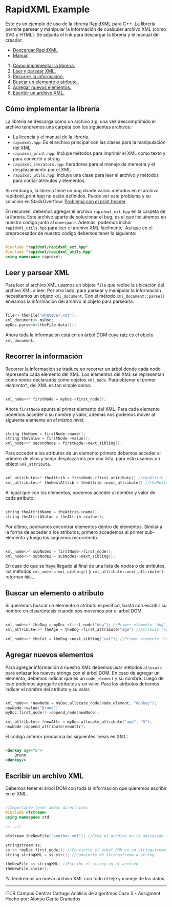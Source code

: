 # RapidXML Example 
Este es un ejemplo de uso de la librería RapidXML para C++. La librería permite parsear y manipular la información de cualquier archivo XML (como SVG y HTML). Se adjunta el link para descargar la librería y el manual del creador. 

- [Descargar RapidXML](https://sourceforge.net/projects/rapidxml/files/latest/download) 
- [Manual](http://rapidxml.sourceforge.net/manual.html)  


1. [ Cómo implementar la librería. ](#implementarLibreria)
2. [ Leer y parsear XML. ](#leerParsearXML)
3. [ Recorrer la información. ](#recorrerInfo)
4. [ Buscar un elemento o atributo . ](#buscarElemento)
5. [ Agregar nuevos elementos. ](#agregarElementos)
6. [ Escribir un archivo XML. ](#escribirXMl)

<a name="implementarLibreria"></a> 

## Cómo implementar la librería

La librería se descarga como un archivo zip, una vez descomprimido el archivo tendremos una carpeta con los siguientes archivos: 

- La licencia y el manual de la librería. 
- `rapidxml.hpp`: Es el archivo principal con las clases para la manipulación del XML. 
- `rapidxml_print.hpp`: Incluye métodos para imprimir el XML como texto y para convertir a string. 
- `rapidxml_iterators.hpp`: Iteradores para el manejo de memoria y el desplazamiento por el XML. 
- `rapidxml_utils.hpp`: Incluye una clase para leer el archivo y métodos para contar atributos y elementos. 

Sin embargo, la librería tiene un bug donde varios métodos en el archivo rapidxml\_print.hpp no están definidos. Puede ver este problema y su solución en StackOverflow: [Problema con el print header](https://stackoverflow.com/questions/14113923/rapidxml-print-header-has-undefined-methods). 

En resumen, debemos agregar el archivo `rapidxml_ext.hpp` en la carpeta de la librería. Este archivo aparte de solucionar el bug, es el que incluiremos en nuestro código junto al `namespace`. Además, podemos incluir `rapidxml_utils.hpp` para leer el archivo XML fácilmente. Así que en el preprocesador de nuestro código debemos tener lo siguiente: 
```c++

#include "rapidxml/rapidxml_ext.hpp"
#include "rapidxml/rapidxml_utils.hpp"
using namespace rapidxml;

``` 
<a name="leerParsearXML"></a> 

## Leer y parsear XML 
Para leer el archivo XML usamos un objeto `file` que recibe la ubicación del archivo XML a leer. Por otro lado, para parsear y manipular la información necesitamos un objeto `xml_document`. Con el método `xml_document::parse()` enviamos la información del archivo al objeto para parsearla.
```c++

file<> theFile("whatever.xml");
xml_document<> myDoc;
myDoc.parse<0>(theFile.data());

```
Ahora toda la información está en un árbol DOM cuya raíz es el objeto `xml_document`. 
<a name="recorrerInfo"></a> 

## Recorrer la información 
Recorrer la información se traduce en recorrer un árbol donde cada nodo representa cada elemento del XML. Los elementos del XML se representan como nodos declarados como objetos `xml_node`. Para obtener el _primer elemento_*_ del XML es tan simple como: 
```c++

xml_node<>* firstNode = myDoc->first_node();

```
Ahora `firstNode` apunta al primer elemento del XML. Para cada elemento podemos acceder a su nombre y valor, además nos podemos mover al siguiente elemento _en el mismo nivel_. 
```c++

string theName = firstNode->name();
string theValue = firstNode->value();
xml_node<>* secondNode = firstNode->next_sibling();

```
Para acceder a los atributos de un elemento primero debemos acceder al primero de ellos y luego desplazarnos por una lista, para esto usamos un objeto `xml_attribute`. 
```c++

xml_attribute<>* theAttrib = firstNode->first_attribute() //theAttrib apunta al primer atributo del elemento
xml_attribute<>* theNextAttrib = theAttrib->next_attribute() //theNextAttrib apunta al segundo atributo del elemento

``` 
Al igual que con los elementos, podemos acceder al nombre y valor de cada atributo. 
```c++

string theAttribName = theAttrib->name();
string theAttribValue = theAttrib->value();

``` 
Por último, podríamos encontrar elementos dentro de elementos. Similar a la forma de acceder a los atributos, primero accedemos al primer sub-elemento y luego los seguimos recorriendo. 
```c++

xml_node<>* subNode1 = firstNode->first_node();
xml_node<>* subNode2 = subNode1->next_sibling();

``` 
En caso de que se haya llegado al final de una lista de nodos o de atributos, los métodos `xml_node::next_sibling()` y `xml_attribute::next_attribute()` retornan `NULL`. 
<a name="buscarElemento"></a> 

## Buscar un elemento o atributo 
Si queremos buscar un elemento o atributo específico, basta con escribir su nombre en el paréntesis cuando nos movemos por el árbol DOM. 
```c++

xml_node<>* theDog = myDoc->first_node("dog"); //Primer elemento 'dog' en el XML
xml_attribute<>* theAge = theDog->first_attribute("age") //Atributo 'age' del elemento 'dog'

xml_node<>* theCat = theDog->next_sibling("cat"); //Primer elemento 'cat' que esté después del elemento 'dog'

``` 
<a name="agregarElementos"></a> 

## Agregar nuevos elementos 
Para agregar información a nuestro XML debemos usar métodos `allocate` para enlazar los nuevos strings con el árbol DOM. En caso de agregar un elemento, debemos indicar que es un  `node_element` y su nombre. Luego de esto podemos agregarle atributos y un valor. Para los atributos debemos indicar el nombre del atributo y su valor.
```c++

xml_node<> *newNode = myDoc.allocate_node(node_element, "donkey");
newNode->value("Bruno")
myDoc.first_node()->append_node(newNode);

xml_attribute<> *newAttr = myDoc.allocate_attribute("age", "5");
newNode->append_attribute(newAttr);

``` 
El código anterior produciría las siguientes líneas en XML: 
```XML

<donkey age="5">
    Bruno
<donkey/>

``` 
<a name="escribirXMl"></a> 

## Escribir un archivo XML 
Debemos tener el árbol DOM con toda la información que queremos escribir en el XML. 
```c++

//Importante tener ambas directrices
#include <fstream>
using namespace std;

//...//

ofstream theNewFile("another.xml"); //Crea el archivo en la ubicación indicada

stringstream ss;
ss << *myDoc.first_node(); //Convierte el árbol DOM en un stringstream
string stringXML = ss.str(); //Convierte de stringstream a string

theNewFile << stringXML; //Escribe el string en el archivo
theNewFile.close();

``` 
Ya tendremos un nuevo archivo XML con todo el teje y maneje de los datos.  

***
ITCR Campus Centrar Cartago
Análisis de algoritmos
Caso 3 - Assigment
Hecho por: Alonso Garita Granados


